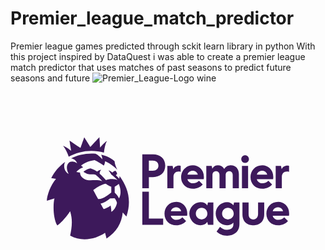 # Premier_league_match_predictor
Premier league games predicted through sckit learn library in python
With this project inspired by DataQuest i was able to create a premier league match predictor that uses matches of past seasons to predict future seasons and future 
![Premier_League-Logo wine](https://github.com/user-attachments/assets/2dc1374c-9497-4144-b194-1147759d02f2)<svg xmlns="http://www.w3.org/2000/svg" height="800" width="1200" overflow="visible" viewBox="-30.7044 -21.55325 266.1048 129.3195"><path d="M157.587 57.51l.563-2.387h4.563v17.973c0 3.51-.982 5.967-3.299 7.792-1.754 1.334-4.143 2.316-7.02 2.316-3.932 0-6.74-1.334-8.986-3.51l2.879-4.002c1.404 1.334 3.299 2.528 5.756 2.528 3.861 0 5.545-1.896 5.545-4.704v-1.334c-1.543 1.615-3.368 2.246-5.404 2.246-5.336 0-9.548-4.353-9.548-9.898 0-5.477 4.353-9.688 9.688-9.688 2.176.001 4.141 1.053 5.263 2.668m-4.631 2.037c-2.737 0-4.915 2.105-4.915 4.983 0 2.738 2.178 4.914 4.915 4.914s4.913-2.176 4.913-4.914c0-2.878-2.176-4.983-4.913-4.983M123.26 28.306c-2.177 0-4.003 1.264-4.423 3.3h8.704c-.42-1.966-2.174-3.3-4.281-3.3m.281 15.234c-5.826 0-10.109-4.001-10.109-9.828 0-5.266 3.861-9.969 9.969-9.969 4.563 0 9.267 3.439 9.267 9.828 0 .491 0 1.124-.14 1.825h-13.76c.49 2.106 2.387 3.512 4.703 3.512 2.106 0 3.721-.773 5.055-2.178l3.159 3.229c-2.035 2.317-4.984 3.581-8.144 3.581m58.337-15.234c-2.176 0-4 1.264-4.423 3.3h8.705c-.42-1.966-2.176-3.3-4.282-3.3m.282 15.234c-5.826 0-10.109-4.001-10.109-9.828 0-5.266 3.861-9.969 9.969-9.969 4.563 0 9.267 3.439 9.267 9.828 0 .491 0 1.124-.14 1.825h-13.761c.493 2.106 2.388 3.512 4.704 3.512 2.105 0 3.72-.773 5.055-2.178l3.158 3.229c-2.036 2.317-4.985 3.581-8.143 3.581m13.127 15.655c-2.176 0-4.001 1.264-4.422 3.3h8.705c-.422-1.966-2.177-3.3-4.283-3.3m.281 15.233c-5.828 0-10.109-4.001-10.109-9.828 0-5.266 3.861-9.969 9.969-9.969 4.563 0 9.268 3.439 9.268 9.828 0 .491 0 1.124-.143 1.825h-13.758c.491 2.106 2.387 3.51 4.703 3.51 2.106 0 3.721-.772 5.055-2.176l3.158 3.229c-2.036 2.318-4.983 3.581-8.143 3.581m-86.349-15.233c-2.177 0-4.001 1.264-4.423 3.3h8.705c-.42-1.966-2.175-3.3-4.282-3.3m.281 15.233c-5.826 0-10.109-4.001-10.109-9.828 0-5.266 3.86-9.969 9.967-9.969 4.564 0 9.268 3.439 9.268 9.828 0 .491 0 1.124-.14 1.825h-13.761c.492 2.106 2.389 3.51 4.705 3.51 2.105 0 3.719-.772 5.055-2.176l3.158 3.229c-2.035 2.318-4.983 3.581-8.143 3.581m-28.852-.491v-27.87h5.545v22.605h12.075v5.265zm21.13-30.888V24.234h4.493l.563 2.738c.841-1.756 2.525-2.948 4.773-2.948.491 0 .982.069 1.474.21v4.984c-.633-.14-1.192-.211-1.825-.211-2.527 0-4.282 1.545-4.282 4.563v9.478h-5.196zm91.544 0V24.234h4.492l.562 2.738c.843-1.756 2.527-2.948 4.774-2.948.492 0 .982.069 1.475.21v4.984c-.633-.14-1.193-.211-1.826-.211-2.527 0-4.281 1.545-4.281 4.563v9.478h-5.196zm-36.295-11.093c0-2.036-1.123-3.3-2.879-3.3-2.035 0-3.088 1.264-3.088 3.371v11.021h-5.195V31.956c0-2.036-1.123-3.3-2.878-3.3-2.036 0-3.089 1.264-3.089 3.371v11.021h-5.195V24.234h4.563l.563 2.457s1.123-2.948 4.633-2.948c2.178 0 4.002.912 5.266 2.809l.141.21.141-.21c1.826-2.598 4.072-2.809 5.476-2.809 4.001 0 6.739 3.019 6.739 7.301v12.005h-5.195V31.956zm10.46-10.248c-1.825 0-3.229-1.405-3.229-3.16 0-1.825 1.404-3.229 3.229-3.229 1.825 0 3.229 1.403 3.229 3.229 0 1.754-1.404 3.16-3.229 3.16m-2.667 2.526h5.194v18.813h-5.194zm-34.049 35.313c-2.809 0-4.913 2.105-4.913 4.983 0 2.738 2.104 4.914 4.913 4.914 2.738 0 4.844-2.176 4.844-4.914 0-2.878-2.106-4.983-4.844-4.983m-1.053 14.881c-4.984 0-9.336-4.563-9.336-9.898 0-5.265 4.352-9.688 9.336-9.688 2.809 0 4.703.982 5.827 2.737l.562-2.457h4.563v18.814h-4.563l-.562-2.388c-1.124 1.687-3.229 2.88-5.827 2.88m44.719 0c-4.142 0-9.195-2.246-9.195-9.266v-10.04h5.193v9.688c0 3.229 1.476 4.633 4.002 4.633 2.316 0 4.002-1.614 4.002-4.633v-9.688h5.195v10.04c0 7.02-5.125 9.266-9.197 9.266M86.193 28.377h3.23c2.809 0 4.844-1.544 4.844-4.353 0-2.81-2.035-4.283-4.844-4.283h-3.23zm-5.545 14.672V14.476h9.055c5.897 0 10.32 3.51 10.32 9.548 0 6.107-4.353 9.688-10.32 9.688h-3.51v9.337zm-19.8633-3.6023c-1.8846 1.5444-3.4823 2.4052-3.4823 2.4052l.0218 4.8954c1.3472 1.4665 2.6762 2.6814 3.671 4.8954 1.8883-3.3156 1.5252-8.1897-.2105-12.196m-1.5324 16.0252s-.3848-2.0191-2.0225-3.9036l-3.7364.0886s-5.0364 4.2224-8.1083 4.3216c0 0 1.6921 3.0711 2.549 4.6758 1.6885-.3614 4.6624-1.6614 5.8607-3.0216 0 0 .7916 2.4902.6427 5.4303 1.6812-.9493 3.9978-3.5281 4.8148-7.591m-4.8148-8.8416l-.007-4.8777s-2.2332-.6978-4.6152-2.5008c-4.7858.7049-10.581 5.402-10.581 5.402s1.9571 3.6237 4.0995 7.5343c3.7655.5137 9.3138-4.1267 11.104-5.5578M67.201 66.9418l-3.0792-3.3262c-.8787 8.9903-5.3922 16.6238-13.682 21.9479l-1.2673-4.8494c-7.037 4.9592-19.1142 8.1755-29.4883 2.4512 1.289-6.4115 2.4329-12.908-.0218-20.6868-5.7444 8.6786-10.828 12.0791-10.828 12.0791-3.8817-6.3583-3.533-19.114-2.3747-22.8688L0 53.6406c0-4.2862 3.1627-13.3792 7.7452-18.4871L3.711 34.523h-.004c2.7415-5.4658 6.8338-10.177 11.841-13.7157l.007-.004c-1.5032 2.3166-1.525 8.0339 2.8796 10.2088-1.87-3.1986-2.0952-7.1518-.1416-9.1993 1.9535-2.065 5.2397-1.3566 7.3384.2445-.6245-1.7853-2.4546-4.0311-5.196-4.1834h-.004c5.1779-2.6 11.0567-4.063 17.2768-4.063 1.162 0 2.3203.0496 3.4532.1488 1.8083.7084 4.4626 3.195 5.7008 4.743 0 0 .0871-1.8242-.9513-4.0275 6.7357 1.6011 9.9492 4.2755 11.2964 5.5649.276 2.8409 1.1474 4.5447 2.2985 7.244-2.1823-2.384-7.6653-6.231-10.2834-7.152 0 0-.2142 2.462-1.1147 3.645-5.2143-3.6697-7.7742-4.5942-7.7742-4.5942-5.7227.8005-9.4046 2.9542-11.4054 4.6474l1.743 1.4488c-3.4496 1.0343-5.69 3.9248-5.69 3.9248.0254.0532 3.0828.4782 3.0828.4782s-.3123 3.5033 4.183 5.6995c3.8527 1.881 9.3901-.4534 14.6044 1.587-3.4277-3.861-5.7989-5.5862-5.7989-5.5862s-1.3616-.2763-2.3203-.2692c-1.1982.007-2.9847.2373-4.9419-.5065-.9368-.3578-2.0298-.9883-2.8867-1.5126 0 0 2.4074-2.4123 5.926-2.9436 0 0 3.1735.8714 5.6863 2.685 1.6703-1.5869 3.4132-1.5373 3.4132-1.5373s-1.7284 1.5728-1.2055 3.4785c2.5091 2.182 5.2324 5.3063 5.2324 5.3063 2.7742-1.4807 8.8055-1.1406 10.0437.2621-1.5686-1.9872-3.8308-3.645-5.581-5.0619-.2143-.7438-2.1242-3.3368-2.4474-3.5776 0 0 1.8156.5455 3.4387 1.966.4648-.6483 1.3362-1.3072 2.5236-1.5977 1.22.999 1.438 2.5328 1.4052 2.7878-.5483.6412-1.093.9033-1.093.9033l2.9413 3.1065.2941-2.228c6.7757 9.4401 10.4685 20.3644 5.719 34.0978M13.692 7.1979c3.9071 1.7463 6.4162 3.9496 6.8738 4.2861-.207-.9847-.9768-5.7243-1.4198-8.6679 2.2767 1.5409 7.56 5.1186 9.2993 6.2804.708-2.1289 3.1627-9.0823 3.1627-9.0823s4.4372 7.0066 5.1961 8.1436c.926-.9457 6.2274-6.702 7.6-8.1578.2287 3.312.541 8.048.6209 8.76.265-.3507 2.2948-3.1278 5.6972-5.6853-1.4742 2.8338-2.1787 6.7445-2.491 9.8864-3.3478-.9103-6.881-1.3991-10.5193-1.3991-6.9899 0-13.555 1.7923-19.2304 4.9414-1.0312-3.0357-2.647-6.8118-4.7895-9.3055" fill="#3d195b"/></svg>
